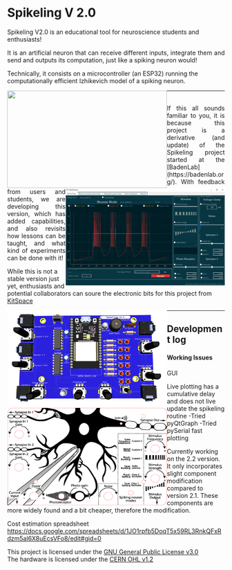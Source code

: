 # Spikeling V 2.0


Spikeling V2.0 is an educational tool for neuroscience students and enthusiasts!

<p style='text-align: justify;'>
It is an artificial neuron that can receive different inputs, integrate them and send and outputs its computation, just like a spiking neuron would!

Technically, it consists on a microcontroller (an ESP32) running the computationally efficient Izhikevich model of a spiking neuron.
</p>

<div>

<p style='text-align: justify;'>
<img align="left" width="370" height="225" src="https://github.com/MaxZimmer/Spikeling-V2/blob/main/Images/Spikeling_hardware.png">
<img align="right" width="369" height="225" src="https://github.com/MaxZimmer/Spikeling-V2/blob/main/Images/GUI_main_screen.png">
</p>

</div>

***

<p style='text-align: justify;'>
<br>
If this all sounds familiar to you, it is because this project is a derivative (and update) of the Spikeling project started at the [BadenLab](https://badenlab.org/). With feedback from users and students, we are developing this version, which has added capabilities, and also revisits how lessons can be taught, and what kind of experiments can be done with it!

While this is not a stable version just yet, enthusiasts and potential collaborators can soure the electronic bits for this project from [KitSpace](#)
</p


***

<p style='text-align: justify;'>
<img align="left" width="370" height="225" src="https://github.com/MaxZimmer/Spikeling-V2/blob/main/Images/PCB.png">


<img align="left" width="370" height="225" src="https://github.com/MaxZimmer/Spikeling-V2/blob/main/Images/Spikeling_front.png">
</p>

 ***
 
## Development log

#### Working Issues

GUI

Live plotting has a cumulative delay and does not live update the spikeling routine
-Tried pyQtGraph
-Tried pySerial fast plotting


Currently working on the 2.2 version.
It only incorporates slight component modification compared to version 2.1. These components are more widely found and a bit cheaper, therefore the modification.

Cost estimation spreadsheet
https://docs.google.com/spreadsheets/d/1JO1rpfb5DoqT5x59RL3RnkQFxRdzm5al6X8uEcsVFo8/edit#gid=0

This project is licensed under the [GNU General Public License v3.0](https://github.com/BadenLab/Openspritzer/blob/master/LICENSE)<br>
The hardware is licensed under the [CERN OHL v1.2](https://github.com/BadenLab/LED-Zappelin/blob/master/PCB/LICENSE)
